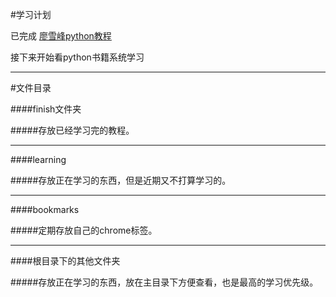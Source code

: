 #学习计划

已完成 [廖雪峰python教程](http://www.liaoxuefeng.com/wiki/0014316089557264a6b348958f449949df42a6d3a2e542c000)

接下来开始看python书籍系统学习

---

#文件目录

####finish文件夹

#####存放已经学习完的教程。

- - -

####learning

#####存放正在学习的东西，但是近期又不打算学习的。

- - -

####bookmarks

#####定期存放自己的chrome标签。

- - -

####根目录下的其他文件夹

#####存放正在学习的东西，放在主目录下方便查看，也是最高的学习优先级。

